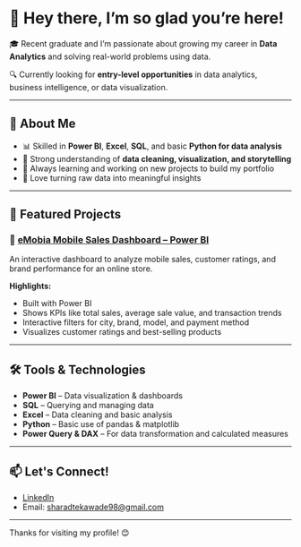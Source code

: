 # 👋 Hey there, I’m so glad you’re here!

🎓 Recent graduate and I’m passionate about growing my career in **Data Analytics** and solving real-world problems using data.

🔍 Currently looking for **entry-level opportunities** in data analytics, business intelligence, or data visualization.

---

## 💼 About Me
- 📊 Skilled in **Power BI**, **Excel**, **SQL**, and basic **Python for data analysis**
- 🧠 Strong understanding of **data cleaning, visualization, and storytelling**
- 📘 Always learning and working on new projects to build my portfolio
- 💬 Love turning raw data into meaningful insights

---

## 📁 Featured Projects

### 📱 [eMobia Mobile Sales Dashboard – Power BI](https://github.com/yourusername/emobia-sales-dashboard)
An interactive dashboard to analyze mobile sales, customer ratings, and brand performance for an online store.

**Highlights:**
- Built with Power BI
- Shows KPIs like total sales, average sale value, and transaction trends
- Interactive filters for city, brand, model, and payment method
- Visualizes customer ratings and best-selling products

---

## 🛠️ Tools & Technologies
- **Power BI** – Data visualization & dashboards  
- **SQL** – Querying and managing data  
- **Excel** – Data cleaning and basic analysis  
- **Python** – Basic use of pandas & matplotlib  
- **Power Query & DAX** – For data transformation and calculated measures

---

## 📫 Let's Connect!
- [LinkedIn](https://www.linkedin.com/in/sharad3031/)
- Email: sharadtekawade98@gmail.com

---

Thanks for visiting my profile! 😊
